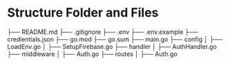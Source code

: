 # Structure Folder and Files
├── README.md
├── .gitignore
├── .env
├── .env.example
├── credientials.json
├── go.mod
├── go.sum
├── main.go
├── config
│   ├── LoadEnv.go
│   ├── SetupFirebase.go
├── handler
│   ├── AuthHandler.go
├── middleware
│   ├── Auth.go
├── routes
│   ├── Auth.go

